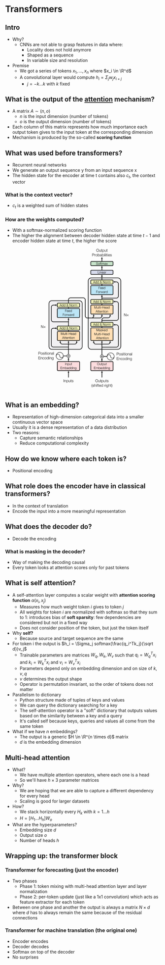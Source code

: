 # Transformers

## Intro
- Why?
  - CNNs are not able to grasp features in data where:
    - Locality does not hold anymore
    - Shaped as a sequence
    - In variable size and resolution
- Premise
  - We got a series of tokens $x_1,...,x_n$ where $x_i \in \R^d$
  - A convolutional layer would compute $h_i=\Sigma_j w_j x_{i+j}$
    - $j=-k...k$ with $k$ fixed

## What is the output of the [attention](transformers_intuitive.md/#attention) mechanism?
- A matrix $A \sim (n, o)$
  - $n$ is the input dimension (number of tokens)
  - $o$ is the output dimension (number of tokens)
- Each column of this matrix represents how much importance each output token
  gives to the input token at the corresponding dimension
- Mechanism is produced by the so-called **scoring function**

## What was used before transformers?
- Recurrent neural networks
- We generate an output sequence y from an input sequence x
- The hidden state for the encoder at time t contains also $c_t$, the context vector

### What is the context vector?  
- $c_t$ is a weighted sum of hidden states

### How are the weights computed?
- With a softmax-normalized scoring function
- The higher the alignment between decoder hidden state at time $t-1$ and encoder hidden state at time $t$, the higher the score

![Transformers Architecture](images/transformer.png)

## What is an embedding?
- Representation of high-dimension categorical data into a smaller continuous vector space
- Usually it is a dense representation of a data distribution
- Two reasons:
  - Capture semantic relationships
  - Reduce computational complexity

## How do we know where each token is?
- Positional encoding

## What role does the encoder have in classical transformers?
- In the context of translation
- Encode the input into a more meaningful representation

## What does the decoder do?
- Decode the encoding
### What is masking in the decoder?
- Way of making the decoding causal
- Every token looks at attention scores only for past tokens

## What is self attention?
- A self-attention layer computes a scalar weight with **attention scoring function** $\alpha(x_i,x_j)$
  - Measures how much weight token $i$ gives to token $j$
  - All weights for token $i$ are normalized with softmax so that they sum to 1: introduces bias of **soft sparsity**: few dependencies are considered but not in a fixed way
  - Does not consider position of the token, but just the token itself
- Why **self?**
  - Because source and target sequence are the same
- For token i the output is $h_i = \Sigma_j softmax(\frac{q_i^Tk_j}{\sqrt d})v_j$
  - Trainable parameters are matrices $W_q, W_k, W_v$ such that $q_i=W_q^Tx_i$ and $k_i=W_k^Tx_i$ and $v_i=W_v^Tx_i$
  - Parameters depend only on embedding dimension and on size of $k,v,q$
  - $v$ determines the output shape
  - Operator is permutation invariant, so the order of tokens does not matter
- Parallelism to dictionary
  - Python structure made of tuples of keys and values
  - We can query the dictionary searching for a key
  - The self-attention operator is a "soft" dictionary that outputs values based on the similarity between a key and a query
  - It's called self because keys, queries and values all come from the same token
- What if we have $n$ embeddings?
  - The output is a generic $H \in \R^{n \times d}$ matrix
  - $d$ is the embedding dimension

## Multi-head attention

- What?
  - We have multiple attention operators, where each one is a head
  - So we'll have $h \times 3$ parameter matrices
- Why?
  - We are hoping that we are able to capture a different dependency for every head
  - Scaling is good for larger datasets
- How?
  - We stack horizontally every $H_k$ with $k=1...h$
  - $H = [H_1 ... H_h] W_o$
- What are the hyperparameters?
  - Embedding size $d$
  - Output size $o$
  - Number of heads $h$

## Wrapping up: the transformer block

### Transformer for forecasting (just the encoder)
- Two phases
  - Phase 1: token mixing with multi-head attention layer and layer normalization
  - Phase 2: per-token update (just like a 1x1 convolution) which acts as feature extractor for each token
- Between one phase and another the output is always a matrix $N \times d$ where $d$ has to always remain the same because of the residual connections

### Transformer for machine translation (the original one)
- Encoder encodes
- Decoder decodes
- Softmax on top of the decoder
- No surprises